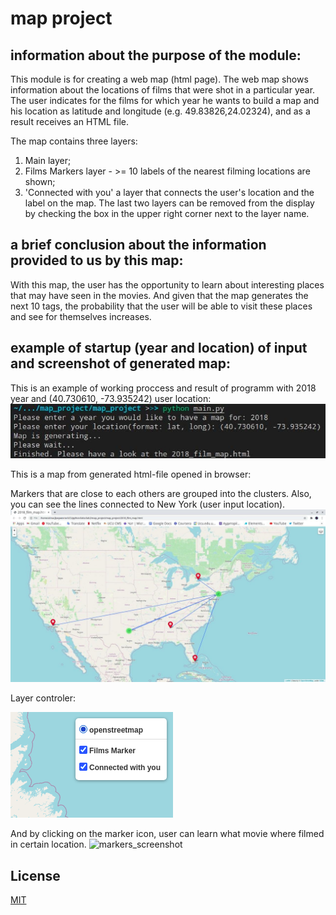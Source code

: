 # map project

## information about the purpose of the module:
This module is for creating a web map (html page).
The web map shows information about the locations of films that were shot in a particular year.
The user indicates for the films for which year he wants to build a map and his location as latitude and longitude (e.g. 49.83826,24.02324), and as a result receives an HTML file.

The map contains three layers:
1. Main layer;
2. Films Markers layer - >= 10 labels of the nearest filming locations are shown;
3. 'Connected with you' a layer that connects the user's location and the label on the map.
The last two layers can be removed from the display by checking the box in the upper right corner next to the layer name.


## a brief conclusion about the information provided to us by this map:

With this map, the user has the opportunity to learn about interesting places that may have seen in the movies. And given that the map generates the next 10 tags, the probability that the user will be able to visit these places and see for themselves increases.

## example of startup (year and location) of input and screenshot of generated map:
This is an example of working proccess and result of programm with 2018 year and (40.730610, -73.935242) user location:
<img src="screenshots/start_program.jpg" alt="output_screenshot"/>

This is a map from generated html-file opened in browser:

Markers that are close to each others are grouped into the clusters. Also, you can see the lines connected to New York (user input location).
<img src="screenshots/map_pic.jpg" alt="html-screenshot"/>

Layer controler:




<img src="screenshots/layer_control.png" alt="layers_screenshot"/>

And by clicking on the marker icon, user can learn what movie where filmed in certain location.
<img src="screenshots/mmarker.png" alt="markers_screenshot"/>

## License
[MIT](https://github.com/alinamuliak/map_project/blob/main/LICENSE)